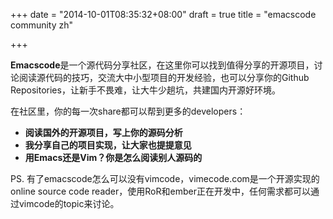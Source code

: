 +++
date = "2014-10-01T08:35:32+08:00"
draft = true
title = "emacscode community zh"

+++



**Emacscode**是一个源代码分享社区，在这里你可以找到值得分享的开源项目，讨论阅读源代码的技巧，交流大中小型项目的开发经验，也可以分享你的Github Repositories，让新手不畏难，让大牛少趟坑，共建国内开源好环境。

在社区里，你的每一次share都可以帮到更多的developers：
- **阅读国外的开源项目，写上你的源码分析**
- **我分享自己的项目实现，让大家也提提意见**
- **用Emacs还是Vim？你是怎么阅读别人源码的**

PS. 有了emacscode怎么可以没有vimcode，vimecode.com是一个开源实现的online source code reader，使用RoR和ember正在开发中，任何需求都可以通过vimcode的topic来讨论。
